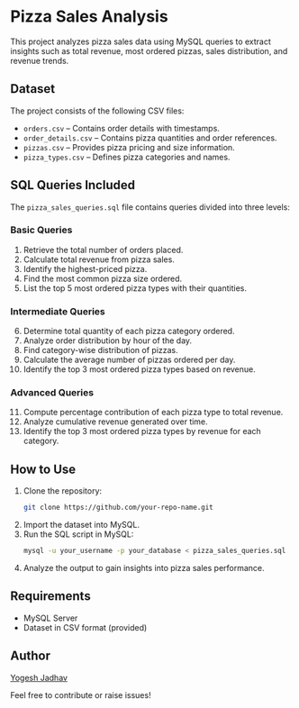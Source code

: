 # Pizza Sales Analysis

This project analyzes pizza sales data using MySQL queries to extract insights such as total revenue, most ordered pizzas, sales distribution, and revenue trends.

## Dataset
The project consists of the following CSV files:
- `orders.csv` – Contains order details with timestamps.
- `order_details.csv` – Contains pizza quantities and order references.
- `pizzas.csv` – Provides pizza pricing and size information.
- `pizza_types.csv` – Defines pizza categories and names.

## SQL Queries Included
The `pizza_sales_queries.sql` file contains queries divided into three levels:

### Basic Queries
1. Retrieve the total number of orders placed.
2. Calculate total revenue from pizza sales.
3. Identify the highest-priced pizza.
4. Find the most common pizza size ordered.
5. List the top 5 most ordered pizza types with their quantities.

### Intermediate Queries
6. Determine total quantity of each pizza category ordered.
7. Analyze order distribution by hour of the day.
8. Find category-wise distribution of pizzas.
9. Calculate the average number of pizzas ordered per day.
10. Identify the top 3 most ordered pizza types based on revenue.

### Advanced Queries
11. Compute percentage contribution of each pizza type to total revenue.
12. Analyze cumulative revenue generated over time.
13. Identify the top 3 most ordered pizza types by revenue for each category.

## How to Use
1. Clone the repository:
   ```sh
   git clone https://github.com/your-repo-name.git
   ```
2. Import the dataset into MySQL.
3. Run the SQL script in MySQL:
   ```sh
   mysql -u your_username -p your_database < pizza_sales_queries.sql
   ```
4. Analyze the output to gain insights into pizza sales performance.

## Requirements
- MySQL Server
- Dataset in CSV format (provided)

## Author
[Yogesh Jadhav](https://github.com/Yogesh-Jadhav)

Feel free to contribute or raise issues!

